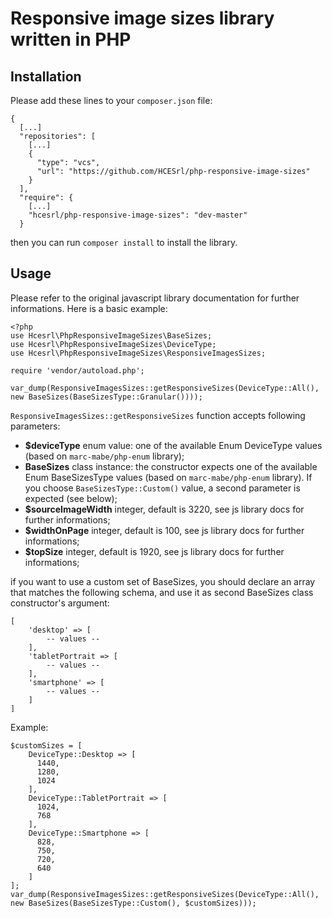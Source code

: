 # Responsive image sizes library written in PHP

## Installation

Please add these lines to your `composer.json` file:
```
{
  [...]
  "repositories": [
    [...]
    {
      "type": "vcs",
      "url": "https://github.com/HCESrl/php-responsive-image-sizes"
    }
  ],
  "require": {
    [...]
    "hcesrl/php-responsive-image-sizes": "dev-master"
  }
```

then you can run `composer install` to install the library.

## Usage
Please refer to the original javascript library documentation for further informations. 
Here is a basic example:

```
<?php
use Hcesrl\PhpResponsiveImageSizes\BaseSizes;
use Hcesrl\PhpResponsiveImageSizes\DeviceType;
use Hcesrl\PhpResponsiveImageSizes\ResponsiveImagesSizes;

require 'vendor/autoload.php';

var_dump(ResponsiveImagesSizes::getResponsiveSizes(DeviceType::All(), new BaseSizes(BaseSizesType::Granular())));
```

`ResponsiveImagesSizes::getResponsiveSizes` function accepts following parameters:

* **$deviceType** enum value: one of the available Enum DeviceType values (based on `marc-mabe/php-enum` library);
* **BaseSizes** class instance: the constructor expects one of the available Enum BaseSizesType values (based on `marc-mabe/php-enum` library). If you choose `BaseSizesType::Custom()` value, a second parameter is expected (see below);
* **$sourceImageWidth** integer, default is 3220, see js library docs for further informations;
* **$widthOnPage** integer, default is 100, see js library docs for further informations;
* **$topSize** integer, default is 1920, see js library docs for further informations;

if you want to use a custom set of BaseSizes, you should declare an array that matches the following schema, and use it as second BaseSizes class constructor's argument:
```
[
    'desktop' => [
        -- values --
    ],
    'tabletPortrait => [
        -- values --
    ],
    'smartphone' => [
        -- values --
    ]
]
```

Example:
```
$customSizes = [
    DeviceType::Desktop => [
      1440,
      1280,
      1024
    ],
    DeviceType::TabletPortrait => [
      1024,
      768
    ],
    DeviceType::Smartphone => [
      828,
      750,
      720,
      640
    ]
];
var_dump(ResponsiveImagesSizes::getResponsiveSizes(DeviceType::All(), new BaseSizes(BaseSizesType::Custom(), $customSizes)));
```